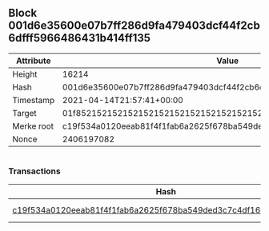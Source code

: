 ## Block 001d6e35600e07b7ff286d9fa479403dcf44f2cb6dfff5966486431b414ff135

Attribute | Value
--- | ---
Height | 16214
Hash | 001d6e35600e07b7ff286d9fa479403dcf44f2cb6dfff5966486431b414ff135
Timestamp | 2021-04-14T21:57:41+00:00
Target | 01f8521521521521521521521521521521521521521521521521521521521521
Merke root | c19f534a0120eeab81f4f1fab6a2625f678ba549ded3c7c4df16d9e9a82b2ebc
Nonce | 2406197082

```

```

### Transactions

Hash | Amount
--- | ---
[c19f534a0120eeab81f4f1fab6a2625f678ba549ded3c7c4df16d9e9a82b2ebc](c19f534a0120eeab81f4f1fab6a2625f678ba549ded3c7c4df16d9e9a82b2ebc.md) | 10.00000000 SKEPTI 
